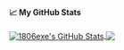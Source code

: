 
<!--
**1806exe/1806exe** is a ✨ _special_ ✨ repository because its `README.md` (this file) appears on your GitHub profile.

Here are some ideas to get you started:

- 🔭 I’m currently working on ...
- 🌱 I’m currently learning ...
- 👯 I’m looking to collaborate on ...
- 🤔 I’m looking for help with ...
- 💬 Ask me about ...
- 📫 How to reach me: ...
- 😄 Pronouns: ...
- ⚡ Fun fact: ...
-->
#### &#x1f4c8; My GitHub Stats

<a href="https://github.com/1806exe">
  <img align="center" src="https://github-readme-stats.vercel.app/api?username=1806exe&show_icons=true&line_height=33&count_private=true&theme=dark" alt="1806exe's GitHub Stats" />
</a>

<a href="https://innomgubhe.com">
  <img align="center" src="https://github-readme-stats.vercel.app/api/top-langs/?username=1806exe&&hide=cmake&langs_count=4&line_height=35&theme=dark" />
</a>
